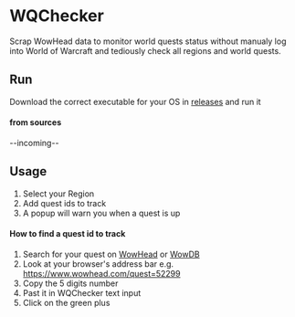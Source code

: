 # WQChecker
Scrap WowHead data to monitor world quests status without manualy log into World of Warcraft and tediously check all regions and world quests.

## Run

Download the correct executable for your OS in [releases](https://github.com/NicolasPicavet/WQChecker/releases) and run it

#### from sources

--incoming--

## Usage

1. Select your Region
2. Add quest ids to track
3. A popup will warn you when a quest is up

#### How to find a quest id to track

1. Search for your quest on [WowHead](https://www.wowhead.com/) or [WowDB](https://www.wowdb.com/)
2. Look at your browser's address bar
e.g. https://www.wowhead.com/quest=52299
3. Copy the 5 digits number
4. Past it in WQChecker text input
5. Click on the green plus

